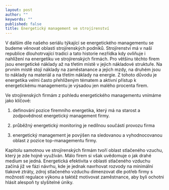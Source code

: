 ```yaml
---
layout: post
author: ""
keywords: ""
published: false
title: Energetický management ve strojírenství
---
```


V dalším díle našeho seriálu týkající se energetického managementu se budeme věnovat oblasti strojírenských podniků. Strojírenství má v naší republice dlouhotrvající tradici a tato historie nezřídka kdy ovliňuje i nahlížení na energetiku ve strojírenských firmách. Pro většinu těchto firem jsou energetické náklady až na třetím místě v jejich nákladové struktuře. Na prvním místě stojí náklady na zaměstanance  a jejich mzdy, na druhém jsou to náklady na materiál a na třetím náklady na energie. Z tohoto důvodu je energetika velmi často přehlíženým tématem a aktivní přístup k energetickému managementu je výsadou jen malého procenta firem.

Ve strojírenských firmám z pohledu energetického managementu vnímáme jako klíčové:

1. definování pozice firemního energetika, který má na starost a zodpovědnost energetický management firmy.

2. průběžný energetický monitoring je nedílnou součástí provozu firma

3. energetický management je povýšen na sledovanou a vyhodnocovanou oblast z pozice top-managementu firmy.


Kapitolu samotnou ve strojírenských firmám tvoří oblast stlačeného vzuchu, který je zde hojně využíván. Málo firem si však uvědomuje o jak drahé medium se jedná. Energetická efektivita v oblasti stlačeného vzduchu začíná již ve fázi návrhu, kde je jednak navrhovat rozvody na minimální tlakové ztráty, zdroj stlačeného vzduchu dimenzovat dle potřeb firmy s možností regulace výkonu a taktéž motivovat zaměstnance, aby byli ochotni hlásit alespoň ty slyšitelné úniky.

